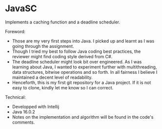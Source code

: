 # JavaSC
Implements a caching function and a deadline scheduler.

Foreword:
- Those are my very first steps into Java. I picked up and learnt as I was going through the assignment.
- Though I tried my best to follow Java coding best practices, the reviewer might find coding style derived from C#.
- The deadline scheduler might look bit over engineered. As I was learning about Java, I wanted to experiment further with multithreading, data structures, bitwise operations and so forth. In all fairness I believe I maintained a decent level of readability.
- Henceforth, this is my first git repository for a Java project. If it is not easy to clone, kindly let me know so I can correct.

Technical:
- Developped with Intellij
- Java 16.0.2
- Notes on the implementation and algorithm will be found in the code's comments.
